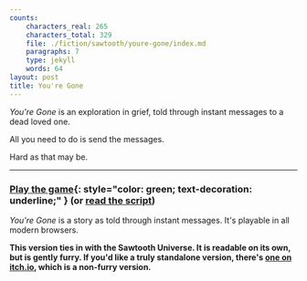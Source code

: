 ```yaml
---
counts:
    characters_real: 265
    characters_total: 329
    file: ./fiction/sawtooth/youre-gone/index.md
    paragraphs: 7
    type: jekyll
    words: 64
layout: post
title: You're Gone
---
```


*You're Gone* is an exploration in grief, told through instant messages to a dead loved one.

All you need to do is send the messages.

Hard as that may be.

-----

### [Play the game](play){: style="color: green; text-decoration: underline;" } (or [read the script](script))

*You're Gone* is a story as told through instant messages. It's playable in all modern browsers.

**This version ties in with the Sawtooth Universe. It is readable on its own, but is gently furry. If you'd like a truly standalone version, there's [one on itch.io](https://makyo.itch.io/youre-gone), which is a non-furry version.**
